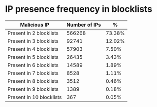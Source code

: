 # IP presence frequency in blocklists
| Malicious IP | Number of IPs | % |
|----|----|----|
| Present in 2 blocklists | 566268 | 73.38% |
| Present in 3 blocklists | 92741 | 12.02% |
| Present in 4 blocklists | 57903 | 7.50% |
| Present in 5 blocklists | 26435 | 3.43% |
| Present in 6 blocklists | 14589 | 1.89% |
| Present in 7 blocklists | 8528 | 1.11% |
| Present in 8 blocklists | 3512 | 0.46% |
| Present in 9 blocklists | 1389 | 0.18% |
| Present in 10 blocklists | 367 | 0.05% |

